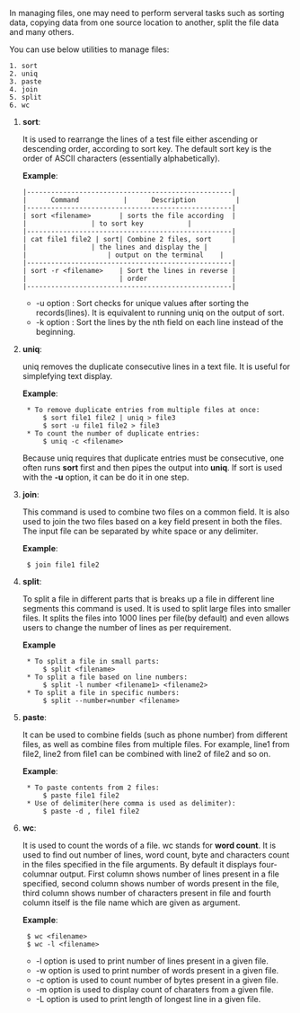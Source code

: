 In managing files, one may need to perform serveral tasks such as sorting data, copying data from one source location to another, split the file data and many others.

You can use below utilities to manage files:

	1. sort
	2. uniq
	3. paste
	4. join
	5. split
	6. wc

1. **sort**:
	
	It is used to rearrange the lines of a test file either ascending or descending order, according to sort key. The default sort key is the order of ASCII characters (essentially alphabetically).

	**Example**:
	
       |---------------------------------------------------|
	   |      Command	        |      Description          |
	   |---------------------------------------------------|
	   | sort <filename>       | sorts the file according  |
	   |		        | to sort key		    |
	   |---------------------------------------------------|
	   | cat file1 file2 | sort| Combine 2 files, sort     |
	   |		        | the lines and display the |
	   |	                | output on the terminal    |
       |---------------------------------------------------|
       | sort -r <filename>    | Sort the lines in reverse |
       |                       | order                     |
       |---------------------------------------------------|
       
	* -u option : Sort checks for unique values after sorting the records(lines). It is equivalent to running uniq on the output of sort.
     * -k option : Sort the lines by the nth field on each line instead of the beginning.

2. **uniq**: 

	uniq removes the duplicate consecutive lines in a text file. It is useful for simplefying text display.
	
	**Example**:

		* To remove duplicate entries from multiple files at once:
			$ sort file1 file2 | uniq > file3
			$ sort -u file1 file2 > file3
		* To count the number of duplicate entries:
			$ uniq -c <filename>
			
	Because uniq requires that duplicate entries must be consecutive, one often runs **sort** first and then pipes the output into **uniq**. If sort is used with the **-u** option, it can be do it in one step.

3. **join**:
	
	This command is used to combine two files on a common field. It is also used to join the two files based on a key field present in both the files. The input file can be separated by white space or any delimiter.
	
	**Example**:
	
		$ join file1 file2

4. **split**:

	To split a file in different parts that is breaks up a file in different line segments this command is used. It is used to split large files into smaller files. It splits the files into 1000 lines per file(by default) and even allows users to change the number of lines as per requirement.
	
	**Example**
		
		* To split a file in small parts:
			$ split <filename> 
		* To split a file based on line numbers:
			$ split -l number <filename1> <filename2>
		* To split a file in specific numbers:
			$ split --number=number <filename>

5. **paste**:
	
	It can be used to combine fields (such as phone number) from different files, as well as combine files from multiple files. For example, line1 from file2, line2 from file1 can be combined with line2 of file2 and so on.
	
	**Example**:
	
		* To paste contents from 2 files:
			$ paste file1 file2
		* Use of delimiter(here comma is used as delimiter):
			$ paste -d , file1 file2

6. **wc**:
	
	It is used to count the words of a file. wc stands for **word count**. It is used to find out number of lines, word count, byte and characters count in the files specified in the file arguments. By default it displays four-columnar output. First column shows number of lines present in a file specified, second column shows number of words present in the file, third column shows number of characters present in file and fourth column itself is the file name which are given as argument.
	
	**Example**:
		
		$ wc <filename>
		$ wc -l <filename> 
	* -l option is used to print number of lines present in a given file. 
	* -w option is used to print number of words present in a given file. 
	* -c option is used to count number of bytes present in a given file. 
	* -m option is used to display count of charaters from a given file. 
	* -L option is used to print length of longest line in a given file.
